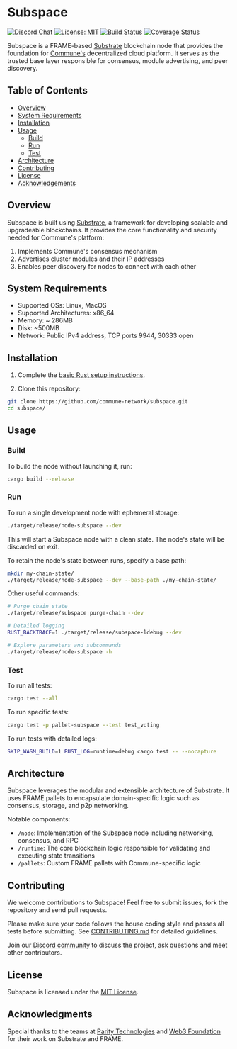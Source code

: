 # Subspace

[![Discord Chat](https://img.shields.io/discord/308323056592486420.svg)](https://discord.gg/commune)
[![License: MIT](https://img.shields.io/badge/License-MIT-yellow.svg)](https://opensource.org/licenses/MIT)
[![Build Status](https://img.shields.io/travis/com/paritytech/substrate/master?label=stable)](https://travis-ci.com/paritytech/substrate)
[![Coverage Status](https://img.shields.io/codecov/c/gh/paritytech/substrate?label=coverage)](https://codecov.io/gh/paritytech/substrate)

Subspace is a FRAME-based [Substrate](https://substrate.io/) blockchain node that provides the foundation for [Commune's](https://commune.network/) decentralized cloud platform. It serves as the trusted base layer responsible for consensus, module advertising, and peer discovery.

## Table of Contents
- [Overview](#overview)
- [System Requirements](#system-requirements)
- [Installation](#installation) 
- [Usage](#usage)
  - [Build](#build)
  - [Run](#run)
  - [Test](#test)
- [Architecture](#architecture)
- [Contributing](#contributing)
- [License](#license)
- [Acknowledgements](#acknowledgements)

## Overview
Subspace is built using [Substrate](https://substrate.io/), a framework for developing scalable and upgradeable blockchains. It provides the core functionality and security needed for Commune's platform:
1. Implements Commune's consensus mechanism 
2. Advertises cluster modules and their IP addresses 
3. Enables peer discovery for nodes to connect with each other

## System Requirements
- Supported OSs: Linux, MacOS 
- Supported Architectures: x86_64
- Memory: ~ 286MB 
- Disk: ~500MB
- Network: Public IPv4 address, TCP ports 9944, 30333 open

## Installation

1. Complete the [basic Rust setup instructions](./docs/rust-setup.md).

2. Clone this repository:
```bash
git clone https://github.com/commune-network/subspace.git
cd subspace/
```

## Usage

### Build
To build the node without launching it, run:
```bash
cargo build --release
```

### Run
To run a single development node with ephemeral storage:
```bash
./target/release/node-subspace --dev
```
This will start a Subspace node with a clean state. The node's state will be discarded on exit. 

To retain the node's state between runs, specify a base path:
```bash
mkdir my-chain-state/
./target/release/node-subspace --dev --base-path ./my-chain-state/  
```

Other useful commands:
```bash
# Purge chain state
./target/release/subspace purge-chain --dev

# Detailed logging
RUST_BACKTRACE=1 ./target/release/subspace-ldebug --dev

# Explore parameters and subcommands 
./target/release/node-subspace -h
```

### Test
To run all tests:
```bash
cargo test --all
```

To run specific tests:
```bash
cargo test -p pallet-subspace --test test_voting
```

To run tests with detailed logs:
```bash
SKIP_WASM_BUILD=1 RUST_LOG=runtime=debug cargo test -- --nocapture  
```

## Architecture
Subspace leverages the modular and extensible architecture of Substrate. It uses FRAME pallets to encapsulate domain-specific logic such as consensus, storage, and p2p networking. 

Notable components:
- `/node`: Implementation of the Subspace node including networking, consensus, and RPC 
- `/runtime`: The core blockchain logic responsible for validating and executing state transitions
- `/pallets`: Custom FRAME pallets with Commune-specific logic

## Contributing 
We welcome contributions to Subspace! Feel free to submit issues, fork the repository and send pull requests. 

Please make sure your code follows the house coding style and passes all tests before submitting. See [CONTRIBUTING.md](CONTRIBUTING.md) for detailed guidelines.

Join our [Discord community](https://discord.gg/commune) to discuss the project, ask questions and meet other contributors.

## License
Subspace is licensed under the [MIT License](LICENSE).

## Acknowledgments
Special thanks to the teams at [Parity Technologies](https://www.parity.io/) and [Web3 Foundation](https://web3.foundation/) for their work on Substrate and FRAME.